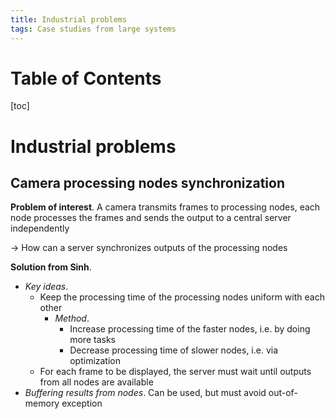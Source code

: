 ```yaml
---
title: Industrial problems
tags: Case studies from large systems
---
```


# Table of Contents
[toc]

# Industrial problems
## Camera processing nodes synchronization
**Problem of interest**. A camera transmits frames to processing nodes, each node processes the frames and sends the output to a central server independently

$\to$ How can a server synchronizes outputs of the processing nodes

**Solution from Sinh**.
* *Key ideas*. 
    * Keep the processing time of the processing nodes uniform with each other
        * *Method*.
            * Increase processing time of the faster nodes, i.e. by doing more tasks
            * Decrease processing time of slower nodes, i.e. via optimization
    * For each frame to be displayed, the server must wait until outputs from all nodes are available
* *Buffering results from nodes*. Can be used, but must avoid out-of-memory exception